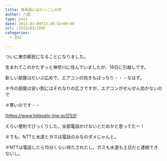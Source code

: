 ```yaml
---
title: 再来週にはひっこしの件
author: 八雲
type: post
date: 2013-03-09T13:30:41+00:00
url: /2013/03/1886
categories:
  - 日記

---
```

ついに東京都民になることになりました。
  
生まれてこのかたずっと神奈川に住んでいましたが、19日に引越しです。

新しい部屋はだいぶ広めで、エアコンの効きもばっちり・・・なはず。
  
＃今の部屋は安い割にはそれなりの広さですが、エアコンがぜんぜん効かないので
  
＃寒いのです・・

[https://www.hikkoshi-line.jp/][1]が
  
えらい便利でびっくりした。全部電話かけないとだめかと思ってたー！
  
＃でも、NTTと水道とガスは電話のみなのダメじゃんと。
  
＃NTTは電話したら15分くらい待たされたし。ガスも水道も土日だと連絡できないし。

 [1]: https://www.hikkoshi-line.jp/ "引越れんらく帳"